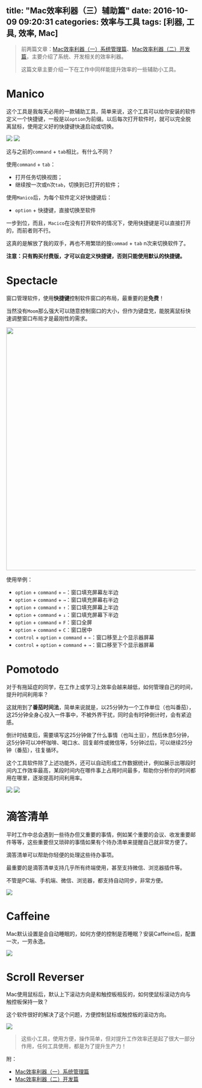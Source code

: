 title: "Mac效率利器（三）辅助篇"
date: 2016-10-09 09:20:31
categories: 效率与工具
tags: [利器, 工具, 效率, Mac]
---

> 前两篇文章：[Mac效率利器（一）系统管理篇](http://kaito-kidd.com/2016/09/13/Mac-edge-tools-system/)、[Mac效率利器（二）开发篇](http://kaito-kidd.com/2016/09/26/Mac-edge-tools-dev/)，主要介绍了系统、开发相关的效率利器。
>
> 这篇文章主要介绍一下在工作中同样能提升效率的一些辅助小工具。

#   Manico

这个工具是我每天必用的一款辅助工具，简单来说，这个工具可以给你安装的软件定义一个快捷键，一般是以`option`为前缀。以后每次打开软件时，就可以完全脱离鼠标，使用定义好的快捷键快速启动或切换。

<img src="https://kaito-blog-1253469779.cos.ap-beijing.myqcloud.com/1475938688.png" />

<img src="https://kaito-blog-1253469779.cos.ap-beijing.myqcloud.com/1475938979.png" />

这与之前的`command` + `tab`相比，有什么不同？

使用`command` + `tab`：

- 打开任务切换视图；
- 继续按一次或n次`tab`，切换到已打开的软件；

使用`Manico`后，为每个软件定义好快捷键后：

- `option` + 快捷键，直接切换至软件

一步到位，而且，`Macico`在没有打开软件的情况下，使用快捷键是可以直接打开的，而前者则不行。

这真的是解放了我的双手，再也不用繁琐的按`commad` + `tab` n次来切换软件了。

**注意：只有购买付费版，才可以自定义快捷键，否则只能使用默认的快捷键。**

# Spectacle

窗口管理软件，使用**快捷键**控制软件窗口的布局，最重要的是**免费**！

当然没有`Moom`那么强大可以随意控制窗口的大小，但作为键盘党，能脱离鼠标快速调整窗口布局才是最刚性的需求。

<img src="https://kaito-blog-1253469779.cos.ap-beijing.myqcloud.com/1475939014.png" width="728" height="647" />

使用举例：

- `option` + `command` + `←`：窗口填充屏幕左半边
- `option` + `command` + `→`：窗口填充屏幕右半边
- `option` + `command` + `↑`：窗口填充屏幕上半边
- `option` + `command` + `↓`：窗口填充屏幕下半边
- `option` + `command` + `F`：窗口全屏
- `option` + `command` + `C`：窗口居中
- `control` + `option` + `command` + `←`：窗口移至上个显示器屏幕
- `control` + `option` + `command` + `→`：窗口移至下个显示器屏幕

# Pomotodo

对于有拖延症的同学，在工作上或学习上效率会越来越低，如何管理自己的时间，提升时间利用率？

这就用到了**番茄时间法**，简单来说就是，以25分钟为一个工作单位（也叫番茄），这25分钟全身心投入一件事中，不被外界干扰，同时会有时钟倒计时，会有紧迫感。

倒计时结束后，需要填写这25分钟做了什么事情（也叫土豆），然后休息5分钟，这5分钟可以冲杯咖啡、喝口水、回复邮件或微信等，5分钟过后，可以继续25分钟（番茄），往复循环。

这个工具软件除了上述功能外，还可以自动形成工作数据统计，例如展示出哪段时间内工作效率最高，某段时间内在哪件事上占用时间最多，帮助你分析你的时间都用在哪里，逐渐提高时间利用率。

<img src="https://kaito-blog-1253469779.cos.ap-beijing.myqcloud.com/1475939867.png" />

<img src="https://kaito-blog-1253469779.cos.ap-beijing.myqcloud.com/1475939881.png" />

<!-- more -->

# 滴答清单

平时工作中总会遇到一些待办但又重要的事情，例如某个重要的会议、收发重要邮件等等，这些重要但又琐碎的事情如果有个待办清单来提醒自己就非常方便了。

滴答清单可以帮助你轻便的处理这些待办事项。

最重要的是滴答清单支持几乎所有终端使用，甚至支持微信、浏览器插件等。

不管是PC端、手机端、微信、浏览器，都支持自动同步，非常方便。

<img src="https://kaito-blog-1253469779.cos.ap-beijing.myqcloud.com/1475977192.png" />

# Caffeine

Mac默认设置是会自动睡眠的，如何方便的控制是否睡眠？安装Caffeine后，配置一次，一劳永逸。

<img src="https://kaito-blog-1253469779.cos.ap-beijing.myqcloud.com/1475977337.png" />

# Scroll Reverser

Mac使用鼠标后，默认上下滚动方向是和触控板相反的，如何使鼠标滚动方向与触控板保持一致？

这个软件很好的解决了这个问题，方便控制鼠标或触控板的滚动方向。

<img src="https://kaito-blog-1253469779.cos.ap-beijing.myqcloud.com/1475977454.png" />

> 这些小工具，使用方便，操作简单，但对提升工作效率还是起了很大一部分作用，任何工具使用，都是为了提升生产力！

附：
- [Mac效率利器（一）系统管理篇](http://kaito-kidd.com/2016/09/13/Mac-edge-tools-system/)
- [Mac效率利器（二）开发篇](http://kaito-kidd.com/2016/09/26/Mac-edge-tools-dev/)

